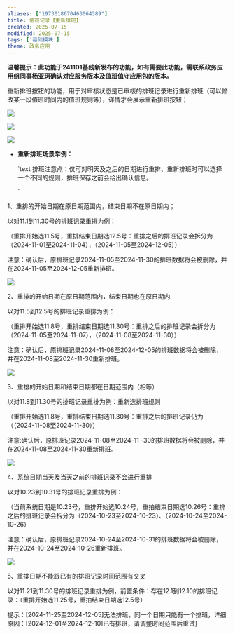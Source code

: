 ```yaml
---
aliases: ["1973018670463064389"]
title: 值班记录【重新排班】
created: 2025-07-15
modified: 2025-07-15
tags: ['基础模块']
theme: 政务应用
---
```


**温馨提示：此功能于241101基线新发布的功能，如有需要此功能，需联系政务应用组同事杨亚珂确认对应服务版本及值班值守应用包的版本。**

重新排班按钮的功能，用于对审核状态是已审核的排班记录进行重新排班（可以修改某一段值班时间内的值班规则等），详情才会展示重新排班按钮；

**![](https://myhelpdoc.oss-cn-heyuan.aliyuncs.com/mdimages/8e889ee4f4e97169087d416c3a66bd05.jpg)**

**![](https://myhelpdoc.oss-cn-heyuan.aliyuncs.com/mdimages/8e3a16d4d773b186240ae7279c18df23.jpg)**

**![](https://myhelpdoc.oss-cn-heyuan.aliyuncs.com/mdimages/577f2c782282b38a8dad588adcc5ea3e.jpg)**

- **重新排班场景举例：**

  `text
  排班注意点：仅可对明天及之后的日期进行重排、重新排班时可以选择一个不同的规则，排班保存之前会给出确认信息。  

  `

1、重排的开始日期在原日期范围内，结束日期不在原日期内；

以对11.1到11.30号的排班记录重排为例：

（重排开始选11.5号，重排结束日期选12.5号：重排之后的排班记录会拆分为（2024-11-01至2024-11-04），（2024-11-05至2024-12-05））

注意：确认后，原排班记录2024-11-05至2024-11-30的排班数据将会被删除，并在2024-11-05至2024-12-05重新排班。

![](https://myhelpdoc.oss-cn-heyuan.aliyuncs.com/mdimages/e4945ed9a39c956da5c1e82981c5cee1.jpg)

2、重排的开始日期在原日期范围内，结束日期也在原日期内

以对11.5到12.5号的排班记录重排为例：

（重排开始选11.8号，重排结束日期选11.30号：重排之后的排班记录会拆分为（2024-11-05至2024-11-07），（2024-11-08至2024-11-30））

注意：确认后，原排班记录2024-11-08至2024-12-05的排班数据将会被删除，并在2024-11-08至2024-11-30重新排班。

![](https://myhelpdoc.oss-cn-heyuan.aliyuncs.com/mdimages/1127691cd1ba93da3a95cf8d68e8cb14.jpg)

3、重排的开始日期和结束日期都在日期范围内（相等）

以对11.8到11.30号的排班记录重排为例：重新选排班规则

（重排开始选11.8号，重排结束日期选11.30号：重排之后的排班记录仍为（（2024-11-08至2024-11-30））

注意:确认后，原排班记录2024-11-08至2024-11 -30的排班数据将会被删除，并在2024-11-08至2024-11-30重新排班。

![](https://myhelpdoc.oss-cn-heyuan.aliyuncs.com/mdimages/15fc7213c753ea7153591c9eec4b3fe8.jpg)

4、系统日期当天及当天之前的排班记录不会进行重排

以对10.23到10.31号的排班记录重排为例：

（当前系统日期是10.23号，重排开始选10.24号，重拍结束日期选10.26号：重排之后的排班记录会拆分为（2024-10-23至2024-10-23）、（2024-10-24至2024-10-26）

注意：确认后，原排班记录2024-10-24至2024-10-31的排班数据将会被删除，并在2024-10-24至2024-10-26重新排班。

**![](https://myhelpdoc.oss-cn-heyuan.aliyuncs.com/mdimages/b9ded0e2990d64b5e65fcccb457dc65d.jpg)**

5、重排日期不能跟已有的排班记录时间范围有交叉

以对11.21到11.30号的排班记录重排为例，前置条件：存在12.1到12.10的排班记录：（重排开始选11.25号，重拍结束日期选12.5号）

提示：[2024-11-25至2024-12-05]无法排班，同一个日期只能有一个排班，详细原因：[2024-12-01至2024-12-10]已有排班，请调整时间范围后重试]

